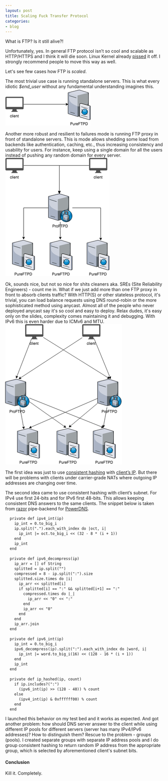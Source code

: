 ```yaml
---
layout: post
title: Scaling Fuck Transfer Protocol
categories:
- blog
---
```


What is FTP? Is it still alive?!

Unfortunately, yes. In general FTP protocol isn’t so cool and scalable as HTTP/HTTPS and I think it will die soon. Linux Kernel already [pissed](https://www.kernel.org/shutting-down-ftp-services.html) it off. I strongly recommend people to move this way as well.

Let's see few cases how FTP is _scaled_.

The most trivial use case is running standalone servers. This is what every idiotic _$end_user_ without any fundamental understanding imagines this. 
![FTP-standalone](/images/standalone_ftp.png)

Another more robust and resilient to failures mode is running FTP proxy in front of standalone servers. This is mode allows shedding some load from backends like authentication, caching, etc., thus increasing consistency and usability for users. For instance, keep using a single domain for all the users instead of pushing any random domain for every server.
![FTP-Prody](/images/ftp_proxy.png)

Ok, sounds nice, but not so nice for shits cleaners aka. SREs (Site Reliability Engineers) - count me in. What if we just add more than one FTP proxy in front to absorb clients traffic? With HTTP(S) or other stateless protocol, it's trivial, you can load balance requests using DNS round-robin or the more sophisticated method using anycast. Almost all of the people who never deployed anycast say it's so cool and easy to deploy. Relax dudes, it's easy only on the slides, complexity comes maintaining it and debugging. With IPv6 this is even harder due to ICMv6 and MTU.
![FTP-Multi-Proxy](/images/ftp_multi_proxy.png)

The first idea was just to use [consistent hashing](https://en.wikipedia.org/wiki/Consistent_hashing) with [client’s IP](https://tools.ietf.org/html/draft-vandergaast-edns-client-ip-01). But there will be problems with clients under carrier-grade NATs where outgoing IP addresses are changing over time. 

The second idea came to use consistent hashing with client’s subnet. For IPv4 use first 24-bits and for IPv6 first 48-bits. This allows keeping consistent DNS answers to the same clients. The snippet below is taken from [razor](https://github.com/ton31337/pdns_razor) pipe-backend for [PowerDNS](https://www.powerdns.com/).

```
  private def ipv4_int(ip)
    ip_int = 0.to_big_i
    ip.split(".").each_with_index do |oct, i|
      ip_int |= oct.to_big_i << (32 - 8 * (i + 1))
    end
    ip_int
  end

  private def ipv6_decompress(ip)
    ip_arr = [] of String
    splitted = ip.split("")
    compressed = 8 - ip.split(":").size
    splitted.size.times do |i|
      ip_arr << splitted[i]
      if splitted[i] == ":" && splitted[i+1] == ":"
        compressed.times do |_|
          ip_arr << "0" << ":"
        end
        ip_arr << "0"
      end
    end
    ip_arr.join
  end

  private def ipv6_int(ip)
    ip_int = 0.to_big_i
    ipv6_decompress(ip).split(":").each_with_index do |word, i|
      ip_int |= word.to_big_i(16) << (128 - 16 * (i + 1))
    end
    ip_int
  end

  private def ip_hashed(ip, count)
    if ip.includes?(":")
      (ipv6_int(ip) >> (128 - 48)) % count
    else
      (ipv4_int(ip) & 0xffffff00) % count
    end
  end
```

I launched this behavior on my test bed and it works as expected. And got another problem: how should DNS server answer to the client while using different IP pools for different servers (server has many IPv4/IPv6 addresses)? How to distinguish them? Rescue to the problem - groups (pools). I created separate groups with separate IP address pools and I do group consistent hashing to return random IP address from the appropriate group, which is selected by aforementioned client's subnet bits. 

#### Conclusion

Kill it. Completely.
